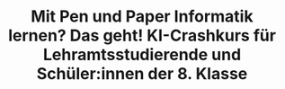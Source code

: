 ---
id: "aid-lab-02" # nochmal überlegen
method: "Seminar"
institution: "Fakultät für Erziehungswissenschaft"
title: "Mit Pen und Paper Informatik lernen? Das geht! KI-Crashkurs für Lehramtsstudierende und Schüler:innen der 8. Klasse"
title_project:
title_short: "Interdisciplinary AI + Data Lab in Teacher Education"
period: "Apr 23 ­­- Mar 24 (12 months)"
foerderlinie: "Transferorientierte Data Literacy"
round: "2"
filter: spotlights
lecture2go: "70365"
uhh_url: "https://www.hcl.uni-hamburg.de/ddlitlab/data-literacy-lehrlabor/spotlight-dl-lehrlabor-interviewreihe/spotlight-folge-02.html"
contributors: "Maimon Thiems, Prof. Dr. Sandra Schulz, Moritz Kreinsen, Prof. Dr. Sandra Sprenger"
quote:
spotlight_interview: "Ja"
text: |
    KI-Crashkurs für Lehramtsstudierende und Schüler:innen der 8. Klasse: Mit Konzepten wie „AI Unplugged“ können nicht nur Schüler:innen der Sekundarstufe I sondern auch Lehramtsstudierende aller Fächer wertvolles Wissen über die Funktionsweise von KI erlernen. In Ko-Kreation entstehen so auch kleine Forschungsprojekte, in denen das erlernte Wissen direkt zum Einsatz kommt.

    Moritz Kreinsen erzählt uns in diesem Interview über sein Lehrprojekt „Teacher AID Lab - Interdisciplinary AI + Data Lab in Teacher Education“, das im Jahr 2023 und 2024 vom Digital and Data Literacy in Teaching Lab (kurz: DDLitLab) gefördert und an der Fakultät für Erziehungswissenschaften der Universität Hamburg und dem Schülerforschungszentrum Hamburg durchgeführt wurden.

    *Das Ziel: Master-Lehramtsstudierenden aller Fächer einen schnellen Einstieg in Grundlagen zu KI zu ermöglichen und dabei zusätzlich das Sammeln von Praxiserfahrungen bei der Arbeit mit Schüler:innen jenseits der üblichen Praktika zu fördern.*

image: "https://assets.rrz.uni-hamburg.de/instance_assets/zentrale/20784969/spotlight-data-literacy-lehrlabor--02--moitz-kreinsen--733x414px-f0dd2117219b47ac2aa48410da994dd0eafc087d.png"
image_credit: "UHH / Pawlowski"
link_external: "https://www.sfz-hamburg.de/"
stine:
podcast: "https://www.pod.uni-hamburg.de/1/blog/16__/file/5/s/webplayer/c/episode/spotlight-folge02-kreinsen.mp3"
---